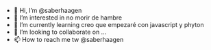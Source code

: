 - 👋 Hi, I’m @saberhaagen
- 👀 I’m interested in no morir de hambre
- 🌱 I’m currently learning creo que empezaré con javascript y phyton
- 💞️ I’m looking to collaborate on ...
- 📫 How to reach me tw @saberhaagen

<!---
Holi, soy Saberhaagen, una completa novata en temas de desarrollo de software.
--->
